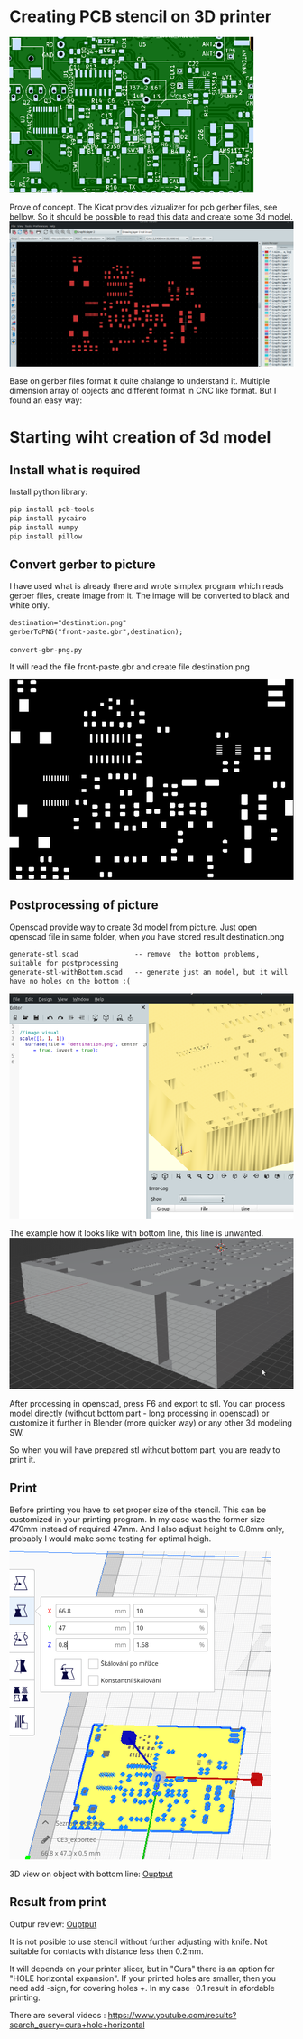 # Creating PCB stencil on 3D printer
![alt text](./img/pcb0.png "Title")


Prove of concept. The Kicat provides vizualizer for pcb gerber files, see bellow. So it should be possible to read this data and create some 3d model.
![alt text](./img/vizual-kicad.png "Title")

 Base on gerber files format it quite chalange to understand it. Multiple dimension array of objects and different format in CNC like format.
 But I found an easy way:

# Starting wiht creation of 3d model


## Install what is required
Install python library:
```
pip install pcb-tools
pip install pycairo
pip install numpy
pip install pillow
```

## Convert gerber to picture
I have used what is already there and wrote simplex program which reads gerber files, create image from it. The image will be converted to black and white only.

```
destination="destination.png"
gerberToPNG("front-paste.gbr",destination);

convert-gbr-png.py
```
It will read the file front-paste.gbr and create file destination.png

![alt text](./img/destination.png "Title")

## Postprocessing of picture

Openscad provide way to create 3d model from picture. 
Just open openscad file in same folder, when you have stored result destination.png
```
generate-stl.scad              -- remove  the bottom problems, suitable for postprocessing
generate-stl-withBottom.scad   -- generate just an model, but it will have no holes on the bottom :(
```
![alt text](./img/show-in-openscad.png "")


The example how it looks like with bottom line, this line is unwanted.
![alt text](./img/cut-off.png "with bottom")



After processing in openscad, press F6 and export to stl.
You can process model directly (without bottom part - long processing in openscad) or customize it further in Blender (more quicker way) or any other 3d modeling SW.

So when you will have prepared stl without bottom part, you are ready to print it.

## Print
Before printing you have to set proper size of the stencil. This can be customized in your printing program.
In my case was the former size 470mm instead of required 47mm.
And I also adjust height to 0.8mm only, probably I would make some testing for optimal heigh.

![alt text](./img/scale-z.png "Title")

3D view on object with bottom line:
[Ouptput](./ARCHIVE/generate-stl-withBottom.stl)



## Result from print

Outpur review:
[Ouptput](./ARCHIVE/generate-stl-automaticaly.stl)

It is not posible to use stencil without further adjusting with knife. Not suitable for contacts with distance less then 0.2mm.

It will depends on your printer slicer, but in "Cura" there is an option for "HOLE horizontal expansion".
If your printed holes are smaller, then you need add -sign, for covering holes +.
In my case -0.1 result in afordable printing.

There are several videos :
https://www.youtube.com/results?search_query=cura+hole+horizontal

